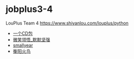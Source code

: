 # jobplus3-4
LouPlus Team 4 https://www.shiyanlou.com/louplus/python

* [一个CD包](https://github.com/Deng2016)
* [微笑领悟_默默坚强](https://github.com/ldmoko)
* [smallyear](https://github.com/smallyear)
* [衡阳火鸟](https://github.com/g27lzg)